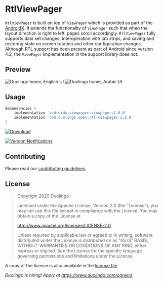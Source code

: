 # RtlViewPager
`RtlViewPager` is built on top of `ViewPager` which is provided as part of the
[AndroidX](https://developer.android.com/jetpack/androidx).
It extends the functionality of `ViewPager` such that when the layout direction is right to left, pages scroll accordingly.
`RtlViewPager` fully supports data set changes, interoperation with tab strips, and saving and restoring state on screen rotation
and other configuration changes.  Although RTL support has been present as part of Android since version 4.2, the `ViewPager`
implementation in the support library does not.

## Preview

![Duolingo home, English UI](docs/images/rtl-viewpager-en-home.gif)
![Duolingo home, Arabic UI](docs/images/rtl-viewpager-ar-home.gif)

## Usage
```groovy
dependencies {
    implementation 'androidx.viewpager:viewpager:1.0.0'
    implementation 'com.duolingo.open:rtl-viewpager:2.0.0'
}
```
[ ![Download](https://api.bintray.com/packages/duolingo/maven/com.duolingo.open%3Artl-viewpager/images/download.svg) ](https://bintray.com/duolingo/maven/com.duolingo.open%3Artl-viewpager/_latestVersion)

[![Version Notifications](https://www.bintray.com/docs/images/bintray_badge_bw.png)](https://bintray.com/duolingo/maven/RtlViewPager?source=watch)

## Contributing

Please read our [contributing guidelines](CONTRIBUTING.md).

## License

> Copyright 2020 Duolingo
>
> Licensed under the Apache License, Version 2.0 (the "License");
you may not use this file except in compliance with the License.
You may obtain a copy of the License at
>
> http://www.apache.org/licenses/LICENSE-2.0
>
> Unless required by applicable law or agreed to in writing, software
distributed under the License is distributed on an "AS IS" BASIS,
WITHOUT WARRANTIES OR CONDITIONS OF ANY KIND, either express or implied.
See the License for the specific language governing permissions and
limitations under the License.

A copy of the license is also available in the [license file](LICENSE).

_Duolingo is hiring! Apply at https://www.duolingo.com/careers_
